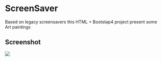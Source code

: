 # ScreenSaver
Based on legacy screensavers this HTML + Bootstap4 project present some Art paintings
## Screenshot
![](https://magnocorrea.github.io/screensaver/screensaver_tumb.jpg)
